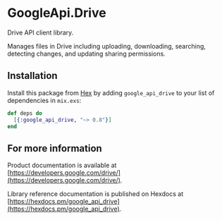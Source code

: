 # GoogleApi.Drive

Drive API client library.

Manages files in Drive including uploading, downloading, searching, detecting changes, and updating sharing permissions.

## Installation

Install this package from [Hex](https://hex.pm) by adding
`google_api_drive` to your list of dependencies in `mix.exs`:

```elixir
def deps do
  [{:google_api_drive, "~> 0.8"}]
end
```

## For more information

Product documentation is available at [https://developers.google.com/drive/](https://developers.google.com/drive/).

Library reference documentation is published on Hexdocs at
[https://hexdocs.pm/google_api_drive](https://hexdocs.pm/google_api_drive).
